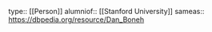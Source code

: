 type:: [[Person]]
alumniof:: [[Stanford University]]
sameas:: https://dbpedia.org/resource/Dan_Boneh
